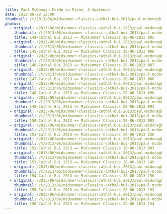 ```yaml
---
title: Paul McDonagh-Forde on Piano, & Audience
date: 2013-06-28 12:00
thumbnail: /t/2013/06/midsummer-classics-cathal-bui-2013/paul-mcdonagh-forde-on-piano-audience/144-cathal-bui-2013-midsummer-classics-28-06-2013-085.jpg
photos:
  - original: /2013/06/midsummer-classics-cathal-bui-2013/paul-mcdonagh-forde-on-piano-audience/144-cathal-bui-2013-midsummer-classics-28-06-2013-085.jpg
    thumbnail: /t/2013/06/midsummer-classics-cathal-bui-2013/paul-mcdonagh-forde-on-piano-audience/144-cathal-bui-2013-midsummer-classics-28-06-2013-085.jpg
    title: 144-Cathal Bui 2013 == Midsummer Classics 28-06-2013 085
  - original: /2013/06/midsummer-classics-cathal-bui-2013/paul-mcdonagh-forde-on-piano-audience/145-cathal-bui-2013-midsummer-classics-28-06-2013-086.jpg
    thumbnail: /t/2013/06/midsummer-classics-cathal-bui-2013/paul-mcdonagh-forde-on-piano-audience/145-cathal-bui-2013-midsummer-classics-28-06-2013-086.jpg
    title: 145-Cathal Bui 2013 == Midsummer Classics 28-06-2013 086
  - original: /2013/06/midsummer-classics-cathal-bui-2013/paul-mcdonagh-forde-on-piano-audience/146-cathal-bui-2013-midsummer-classics-28-06-2013-087.jpg
    thumbnail: /t/2013/06/midsummer-classics-cathal-bui-2013/paul-mcdonagh-forde-on-piano-audience/146-cathal-bui-2013-midsummer-classics-28-06-2013-087.jpg
    title: 146-Cathal Bui 2013 == Midsummer Classics 28-06-2013 087
  - original: /2013/06/midsummer-classics-cathal-bui-2013/paul-mcdonagh-forde-on-piano-audience/147-cathal-bui-2013-midsummer-classics-28-06-2013-088.jpg
    thumbnail: /t/2013/06/midsummer-classics-cathal-bui-2013/paul-mcdonagh-forde-on-piano-audience/147-cathal-bui-2013-midsummer-classics-28-06-2013-088.jpg
    title: 147-Cathal Bui 2013 == Midsummer Classics 28-06-2013 088
  - original: /2013/06/midsummer-classics-cathal-bui-2013/paul-mcdonagh-forde-on-piano-audience/148-cathal-bui-2013-midsummer-classics-28-06-2013-090.jpg
    thumbnail: /t/2013/06/midsummer-classics-cathal-bui-2013/paul-mcdonagh-forde-on-piano-audience/148-cathal-bui-2013-midsummer-classics-28-06-2013-090.jpg
    title: 148-Cathal Bui 2013 == Midsummer Classics 28-06-2013 090
  - original: /2013/06/midsummer-classics-cathal-bui-2013/paul-mcdonagh-forde-on-piano-audience/149-cathal-bui-2013-midsummer-classics-28-06-2013-091.jpg
    thumbnail: /t/2013/06/midsummer-classics-cathal-bui-2013/paul-mcdonagh-forde-on-piano-audience/149-cathal-bui-2013-midsummer-classics-28-06-2013-091.jpg
    title: 149-Cathal Bui 2013 == Midsummer Classics 28-06-2013 091
  - original: /2013/06/midsummer-classics-cathal-bui-2013/paul-mcdonagh-forde-on-piano-audience/150-cathal-bui-2013-midsummer-classics-28-06-2013-092.jpg
    thumbnail: /t/2013/06/midsummer-classics-cathal-bui-2013/paul-mcdonagh-forde-on-piano-audience/150-cathal-bui-2013-midsummer-classics-28-06-2013-092.jpg
    title: 150-Cathal Bui 2013 == Midsummer Classics 28-06-2013 092
  - original: /2013/06/midsummer-classics-cathal-bui-2013/paul-mcdonagh-forde-on-piano-audience/151-cathal-bui-2013-midsummer-classics-28-06-2013-238.jpg
    thumbnail: /t/2013/06/midsummer-classics-cathal-bui-2013/paul-mcdonagh-forde-on-piano-audience/151-cathal-bui-2013-midsummer-classics-28-06-2013-238.jpg
    title: 151-Cathal Bui 2013 == Midsummer Classics 28-06-2013 238
  - original: /2013/06/midsummer-classics-cathal-bui-2013/paul-mcdonagh-forde-on-piano-audience/152-cathal-bui-2013-midsummer-classics-28-06-2013-093.jpg
    thumbnail: /t/2013/06/midsummer-classics-cathal-bui-2013/paul-mcdonagh-forde-on-piano-audience/152-cathal-bui-2013-midsummer-classics-28-06-2013-093.jpg
    title: 152-Cathal Bui 2013 == Midsummer Classics 28-06-2013 093
  - original: /2013/06/midsummer-classics-cathal-bui-2013/paul-mcdonagh-forde-on-piano-audience/153-cathal-bui-2013-midsummer-classics-28-06-2013-149.jpg
    thumbnail: /t/2013/06/midsummer-classics-cathal-bui-2013/paul-mcdonagh-forde-on-piano-audience/153-cathal-bui-2013-midsummer-classics-28-06-2013-149.jpg
    title: 153-Cathal Bui 2013 == Midsummer Classics 28-06-2013 149
  - original: /2013/06/midsummer-classics-cathal-bui-2013/paul-mcdonagh-forde-on-piano-audience/154-cathal-bui-2013-midsummer-classics-28-06-2013-150.jpg
    thumbnail: /t/2013/06/midsummer-classics-cathal-bui-2013/paul-mcdonagh-forde-on-piano-audience/154-cathal-bui-2013-midsummer-classics-28-06-2013-150.jpg
    title: 154-Cathal Bui 2013 == Midsummer Classics 28-06-2013 150
  - original: /2013/06/midsummer-classics-cathal-bui-2013/paul-mcdonagh-forde-on-piano-audience/155-cathal-bui-2013-midsummer-classics-28-06-2013-153.jpg
    thumbnail: /t/2013/06/midsummer-classics-cathal-bui-2013/paul-mcdonagh-forde-on-piano-audience/155-cathal-bui-2013-midsummer-classics-28-06-2013-153.jpg
    title: 155-Cathal Bui 2013 == Midsummer Classics 28-06-2013 153
  - original: /2013/06/midsummer-classics-cathal-bui-2013/paul-mcdonagh-forde-on-piano-audience/156-cathal-bui-2013-midsummer-classics-28-06-2013-154.jpg
    thumbnail: /t/2013/06/midsummer-classics-cathal-bui-2013/paul-mcdonagh-forde-on-piano-audience/156-cathal-bui-2013-midsummer-classics-28-06-2013-154.jpg
    title: 156-Cathal Bui 2013 == Midsummer Classics 28-06-2013 154
---
```

